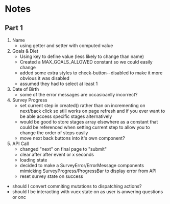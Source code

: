 # Notes

## Part 1

1. Name
    - using getter and setter with computed value
2. Goals & Diet
    - Using key to define value (less likely to change than name)
    - Created a MAX_GOALS_ALLOWED constant so we could easily change 
    - added some extra styles to check-button--disabled to make it more obvious it was disabled
    - assumed they had to select at least 1
3. Date of Birth
    - some of the error messages are occasioanlly incorrect?
4. Survey Progress
    - set current step in created() rather than on incrementing on next/back click so still works on page refresh and if you ever want to be able access specific stages alternatively
    - would be good to store stages array elsewhere as a constant that could be referenced when setting current step to allow you to change the order of steps easily 
    - move next back buttons into it's own component?
5. API Call
    - changed "next" on final page to "submit"
    - clear after after event or x seconds
    - loading state
    - decided to make a SurveyError/ErrorMessage components mimicking SurveyProgress/ProgressBar to display error from API
    - reset survey state on success

- should I convert commiting mutations to dispatching actions?
- should I be interacting with vuex state on as user is anwering questions or onc